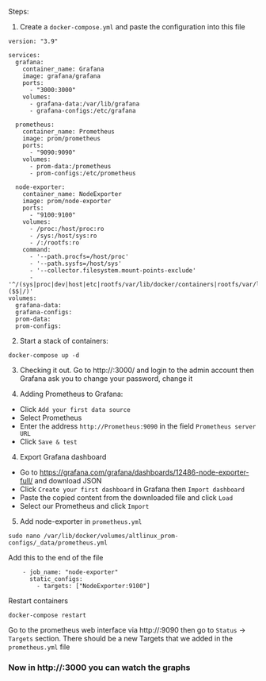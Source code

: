 Steps:

1. Create a `docker-compose.yml` and paste the configuration into this file
```
version: "3.9"

services:
  grafana:
    container_name: Grafana
    image: grafana/grafana
    ports:
      - "3000:3000"
    volumes:
      - grafana-data:/var/lib/grafana
      - grafana-configs:/etc/grafana

  prometheus:
    container_name: Prometheus
    image: prom/prometheus
    ports:
      - "9090:9090"
    volumes:
      - prom-data:/prometheus
      - prom-configs:/etc/prometheus

  node-exporter:
    container_name: NodeExporter
    image: prom/node-exporter
    ports:
      - "9100:9100"
    volumes:
      - /proc:/host/proc:ro
      - /sys:/host/sys:ro
      - /:/rootfs:ro
    command:
      - '--path.procfs=/host/proc'
      - '--path.sysfs=/host/sys'
      - '--collector.filesystem.mount-points-exclude'
      - '^/(sys|proc|dev|host|etc|rootfs/var/lib/docker/containers|rootfs/var/lib/docker/overlay2|rootfs/run/docker/netns|rootfs/var/lib/docker/aufs)($$|/)'
volumes:
  grafana-data:
  grafana-configs:
  prom-data:
  prom-configs:
```

2. Start a stack of containers:
```
docker-compose up -d
```

3. Checking it out. Go to http://<server-ip>:3000/ and login to the admin account then Grafana ask you to change your password, change it

3. Adding Prometheus to Grafana:
- Click `Add your first data source`
- Select Prometheus
- Enter the address `http://Prometheus:9090` in the field `Prometheus server URL`
- Click `Save & test`

4. Export Grafana dashboard
- Go to https://grafana.com/grafana/dashboards/12486-node-exporter-full/ and download JSON
- Click `Create your first dashboard` in Grafana then `Import dashboard`
- Paste the copied content from the downloaded file and click `Load`
- Select our Prometheus and click `Import`

5. Add node-exporter in `prometheus.yml`
```
sudo nano /var/lib/docker/volumes/altlinux_prom-configs/_data/prometheus.yml
```

Add this to the end of the file

```
    - job_name: "node-exporter"
      static_configs:
        - targets: ["NodeExporter:9100"]
```

Restart containers
```
docker-compose restart
```

Go to the prometheus web interface via http://<server-ip>:9090 then go to `Status` -> `Targets` section. There should be a new Targets that we added in the `prometheus.yml` file

### Now in http://<server-ip>:3000 you can watch the graphs
